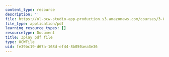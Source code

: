 ```yaml
---
content_type: resource
description: ''
file: https://ol-ocw-studio-app-production.s3.amazonaws.com/courses/3-091sc-introduction-to-solid-state-chemistry-fall-2010/fe39bc19d67a168def448b050aea3e36_yg4M2xmY4bs.pdf
file_type: application/pdf
learning_resource_types: []
resourcetype: Document
title: 3play pdf file
type: OCWFile
uid: fe39bc19-d67a-168d-ef44-8b050aea3e36
---
```

